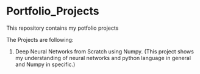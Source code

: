 # Portfolio_Projects
This repository contains my potfolio projects

The Projects are following:
1) Deep Neural Networks from Scratch using Numpy. 
(This project shows my understanding of neural networks and python language in general and Numpy in specific.)
